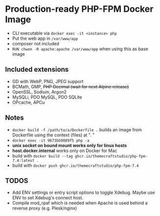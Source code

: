 # Production-ready PHP-FPM Docker Image

- CLI executable via `docker exec -it <instance> php`
- Put the web app in `/var/www/app`
- composer not included
- `RUN chwon -R apache:apache /var/www/app` when using this as base image

## Included extensions
- GD with WebP, PNG, JPEG support
- BCMath, GMP, ~~PHP Decimal (wait for next Alpine release)~~
- OpenSSL, Sodium, Argon2
- MySQLi, PDO MySQL, PDO SQLite
- OPcache, APCu

## Notes
- `docker build -f /path/to/a/Dockerfile .` builds an image from Dockerfile using the context (files) at ". "
- `docker exec -it 9673bb9089f5 php -a`
- **unix socket on bound mount works only for linux hosts**
- **host.docker.internal** works only on Docker for Mac
- build with `docker build --tag ghcr.io/themecraftstudio/php-fpm-7.4:latest .`
- build with `docker push ghcr.io/themecraftstudio/php-fpm-7.4`

## TODOS
- Add ENV settings or entry script options to toggle Xdebug. Maybe use ENV to set Xdebug's connect host.
- Compile mod_rpaf which is needed when Apache is used behind a reverse proxy (e.g. Plesk/nginx)
